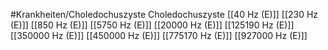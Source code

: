 #Krankheiten/Choledochuszyste
Choledochuszyste
[[40 Hz (E)]]
[[230 Hz (E)]]
[[850 Hz (E)]]
[[5750 Hz (E)]]
[[20000 Hz (E)]]
[[125190 Hz (E)]]
[[350000 Hz (E)]]
[[450000 Hz (E)]]
[[775170 Hz (E)]]
[[927000 Hz (E)]]